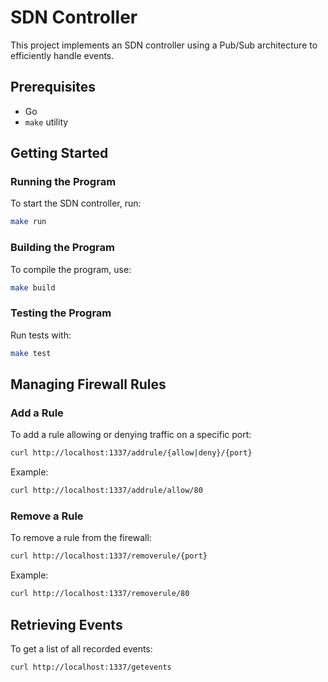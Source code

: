 # SDN Controller

This project implements an SDN controller using a Pub/Sub architecture to efficiently handle events.

## Prerequisites

- Go
- `make` utility

## Getting Started

### Running the Program
To start the SDN controller, run:
```sh
make run
```

### Building the Program
To compile the program, use:
```sh
make build
```

### Testing the Program
Run tests with:
```sh
make test
```

## Managing Firewall Rules

### Add a Rule
To add a rule allowing or denying traffic on a specific port:
```sh
curl http://localhost:1337/addrule/{allow|deny}/{port}
```
Example:
```sh
curl http://localhost:1337/addrule/allow/80
```

### Remove a Rule
To remove a rule from the firewall:
```sh
curl http://localhost:1337/removerule/{port}
```
Example:
```sh
curl http://localhost:1337/removerule/80
```

## Retrieving Events
To get a list of all recorded events:
```sh
curl http://localhost:1337/getevents
```